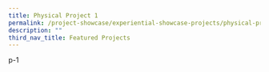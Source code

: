 ```yaml
---
title: Physical Project 1
permalink: /project-showcase/experiential-showcase-projects/physical-projects-1/
description: ""
third_nav_title: Featured Projects
---
```

p-1